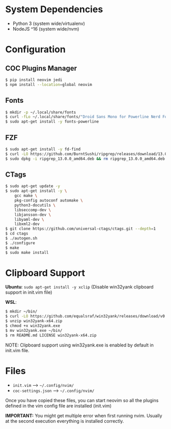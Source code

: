# System Dependencies

- Python 3    (system wide/virtualenv)
- NodeJS ^16  (system wide/nvm)

# Configuration

## COC Plugins Manager

```bash
$ pip install neovim jedi
$ npm install --location=global neovim
```

## Fonts

```bash
$ mkdir -p ~/.local/share/fonts
$ curl -fLo ~/.local/share/fonts/"Droid Sans Mono for Powerline Nerd Font Complete.otf" https://github.com/ryanoasis/nerd-fonts/raw/master/patched-fonts/DroidSansMono/complete/Droid%20Sans%20Mono%20Nerd%20Font%20Complete.otf
$ sudo apt-get install -y fonts-powerline
```

## FZF

```bash
$ sudo apt-get install -y fd-find
$ curl -LO https://github.com/BurntSushi/ripgrep/releases/download/13.0.0/ripgrep_13.0.0_amd64.deb
$ sudo dpkg -i ripgrep_13.0.0_amd64.deb && rm ripgrep_13.0.0_amd64.deb
```

## CTags

```bash
$ sudo apt-get update -y
$ sudo apt-get install -y \
    gcc make \
    pkg-config autoconf automake \
    python3-docutils \
    libseccomp-dev \
    libjansson-dev \
    libyaml-dev \
    libxml2-dev
$ git clone https://github.com/universal-ctags/ctags.git --depth=1
$ cd ctags
$ ./autogen.sh
$ ./configure
$ make
$ sudo make install
```

# Clipboard Support

**Ubuntu**: `sudo apt-get install -y xclip` (Disable win32yank clipboard support in init.vim file)

**WSL**:

```bash
$ mkdir ~/bin/
$ curl -LO https://github.com/equalsraf/win32yank/releases/download/v0.0.4/win32yank-x64.zip
$ unzip win32yank-x64.zip
$ chmod +x win32yank.exe
$ mv win32yank.exe ~/bin/
$ rm README.md LICENSE win32yank-x64.zip
```

NOTE: Clipboard support using win32yank.exe is enabled by default in init.vim file.

# Files

- `init.vim` --> `~/.config/nvim/`
- `coc-settings.json` --> `~/.config/nvim/`

Once you have copied these files, you can start neovim so all the plugins defined in the vim config file are installed (init.vim)

**IMPORTANT:** You might get multiple error when first running nvim. Usually at the second execution everything is installed correctly.
